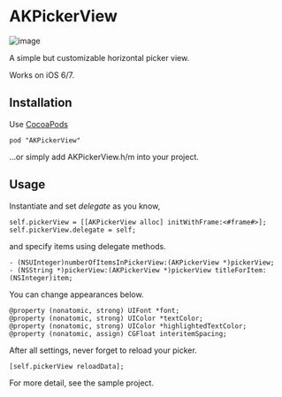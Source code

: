 AKPickerView
============

![image](https://raw.githubusercontent.com/Akkyie/AKPickerView/master/Screenshot.gif)


A simple but customizable horizontal picker view.

Works on iOS 6/7.

Installation
------------

Use [CocoaPods](http://cocoapods.org)

    pod "AKPickerView"
    
…or simply add AKPickerView.h/m into your project.

Usage
-----

Instantiate and set *delegate* as you know,

    self.pickerView = [[AKPickerView alloc] initWithFrame:<#frame#>];
    self.pickerView.delegate = self;

and specify items using delegate methods.

    - (NSUInteger)numberOfItemsInPickerView:(AKPickerView *)pickerView;
    - (NSString *)pickerView:(AKPickerView *)pickerView titleForItem:(NSInteger)item;

You can change appearances below.

    @property (nonatomic, strong) UIFont *font;
    @property (nonatomic, strong) UIColor *textColor;
    @property (nonatomic, strong) UIColor *highlightedTextColor;
    @property (nonatomic, assign) CGFloat interitemSpacing;

After all settings, never forget to reload your picker.

    [self.pickerView reloadData];
    
For more detail, see the sample project.
